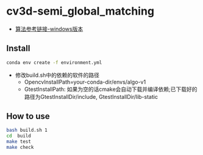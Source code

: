 # cv3d-semi_global_matching

* [算法参考链接-windows版本](https://github.com/ethan-li-coding/SemiGlobalMatching)

## Install

```bash
conda env create -f environment.yml
```

* 修改build.sh中的依赖的软件的路径
  * OpencvInstallPath=your-conda-dir/envs/algo-v1
  * GtestInstallPath: 如果为空的话cmake会自动下载并编译依赖;已下载好的路径为GtestInstallDir/include, GtestInstallDir/lib-static

## How to use

```bash
bash build.sh 1
cd  build
make test 
make check
```
